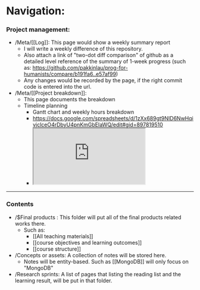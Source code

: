 # Navigation: 

### Project management:  

- /Meta/[[Log]]: This page would show a weekly summary report
	- I will write a weekly difference of this repository.
	- Also attach a link of "two-dot diff comparison" of github as a detailed level reference of the summary of 1-week progress (such as: https://github.com/pakkinlau/prog-for-humanists/compare/b191fa6..e57af99)
	- Any changes would be recorded by the page, if the right commit code is entered into the url. 
- /Meta/[[Project breakdown]]:
	- This page documents the breakdown 
	- Timeline planning
		- Gantt chart and weekly hours breakdown
		- https://docs.google.com/spreadsheets/d/1zXx689gt9NID6NwHqivjclceO4rDbyU4pnKmGbEIaWQ/edit#gid=897819510
		- <iframe src=https://docs.google.com/spreadsheets/d/1zXx689gt9NID6NwHqivjclceO4rDbyU4pnKmGbEIaWQ/edit#gid=449467204></iframe>

---

### Contents

- /$Final products : This folder will put all of the final products related works there. 
	- Such as: 
		- [[All teaching materials]]
		- [[course objectives and learning outcomes]]
		- [[course structure]]
- /Concepts or assets: A collection of notes will be stored here. 
	- Notes will be entity-based. Such as [[MongoDB]] will only focus on "MongoDB"
- /Research sprints: A list of pages that listing the reading list and the learning result, will be put in that folder. 